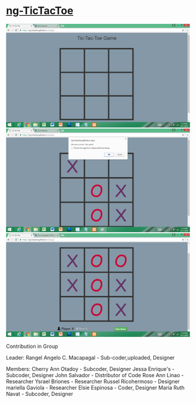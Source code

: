 # [ng-TicTacToe](https://ng-tictactoe.github.io/webapp/)

![](https://github.com/ng-TicTacToe/webapp/blob/master/ScreenShots/tictactoe.png)
![](https://github.com/ng-TicTacToe/webapp/blob/master/ScreenShots/tictactoe2.png)
![](https://github.com/ng-TicTacToe/webapp/blob/master/ScreenShots/tictactoe3.png)


Contribution in Group 

Leader: Rangel Angelo C. Macapagal - Sub-coder,uploaded, Designer 

Members:
Cherry Ann Otadoy - Subcoder, Designer
Jessa Enrique's - Subcoder, Designer
John Salvador - Distributor of Code
Rose Ann Linao - Researcher
Ysrael Briones - Researcher
Russel Ricohermoso - Designer
mariella Gaviola - Researcher
Elsie Espinosa - Coder,  Designer
Maria Ruth  Navat -  Subcoder, Designer
